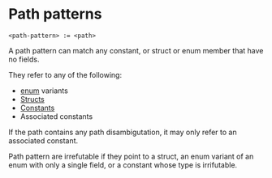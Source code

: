 # Path patterns
```
<path-pattern> := <path>
```

A path pattern can match any constant, or struct or enum member that have no fields.

They refer to any of the following:
- [enum](../type-system/types/enum-types.md) variants
- [Structs](../type-system/types/struct-types.md)
- [Constants](../items/consts.md)
- Associated constants

If the path contains any path disambigutation, it may only refer to an associated constant.

Path pattern are irrefutable if they point to a struct, an enum variant of an enum with only a single field, or a constant whose type is irrifutable.
